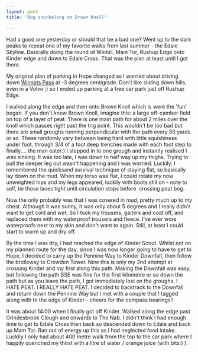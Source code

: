 ```yaml
---
layout: post
title: 'Bog snorkeling on Brown Knoll'

---
```


Had a good one yesterday or should that be a bad one? Went up to the dark peaks
to repeat one of my favorite walks from last summer - the Edale Skyline.
Basically doing the round of Winhill, Mam Tor, Rushup Edge onto Kinder edge and
down to Edale Cross. That was the plan at least until I got there.

<!--more-->

My original plan of parking in Hope changed as I worried about driving down
[Winnats Pass](http://www.highpeak.co.uk/hp/h_winnbd.htm) at -3 degrees
centigrade. Don't like sliding down hills, even in a Volvo ;) so I ended up
parking at a free car park just off Rushup Edge.

I walked along the edge and then onto Brown Knoll which is were the 'fun' began.
If you don't know Brown Knoll, imagine this: a large off-camber field on top of
a layer of peat. There is one main path for about 2 miles over the knoll which
passes right past the trig point. This wouldn't be too bad but there are small
groughs running perpendicular with the path every 50 yards or so. These randomly
vary between being hard with little squishiness under foot, through 3/4 of a
foot deep trenches made with each foot step to finally.... the man eater:) I
stepped in to one grough and instantly realised I was sinking. It was too late,
I was down to half way up my thighs. Trying to pull the deeper leg out wasn't
happening and I was worried. Luckily, I remembered the quicksand survival
technique of staying flat, so basically lay down on the mud. When my torso was
flat, I could rotate my now unweighted hips and my legs appeared, luckily with
boots still on - note to self, tie those laces tight until circulation stops
before  crossing peat bog.

Now the only probably was that I was covered in mud, pretty much up to my chest.
Although it was sunny, it was only about 5 degrees and I really didn't want to
get cold and  wet. So I took my trousers, gaiters and coat off, and replaced
them with my waterproof trousers and fleece. I've ever wore waterproofs next to
my skin and don't want to again. Still, at least I could start to warm up and
dry off.

By the time I was dry, I had reached the edge of Kinder Scout. Whilst not on my
planned route for the day, since I was now longer going to have to get to Hope,
I decided to carry up the Pennine Way to Kinder Downfall, then follow the
bridleway to Crowden Tower. Now this is only my 2nd attempt at crossing Kinder
and my first along this path. Making the Downfall was easy, but following the
path SSE was fine for the first kilometre or so down the path but as you leave
the path, I got immediately lost on the groughs. I HATE PEAT. I REALLY HATE
PEAT. I decided to backtrack to the Downfall and return down the Pennine Way but
I met with a couple that I tagged along with to the edge of Kinder - cheers for
the compass bearings!!

It was about 14:00 when I finally got off Kinder. Walked along the edge past
Grindesbrook Clough and onwards to The Nab. I didn't think I had enough time to
get to Edale Cross then back so descended down to Edale and back up Mam Tor. Ran
out of energy up this as I had neglected food intake. Luckily I only had about
400 metre walk from the top to the car park where I happily quenched my thirst
with a litre of water / orange juice (with bits:) ).
